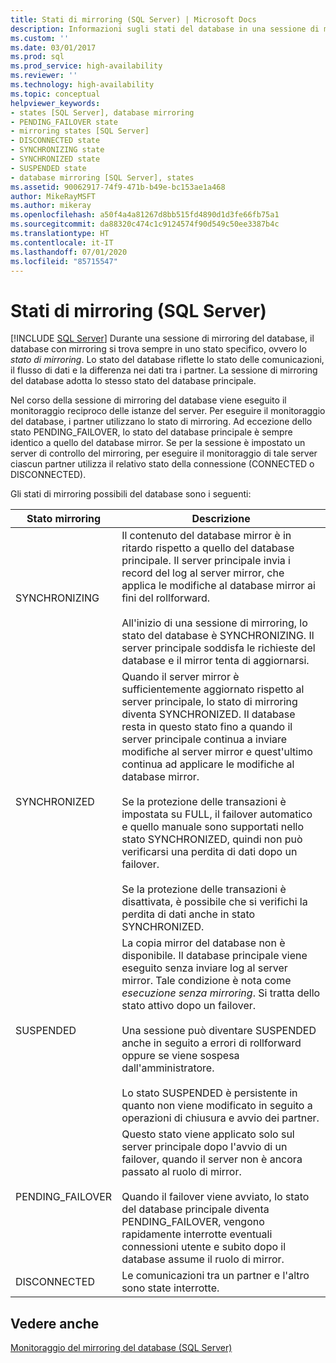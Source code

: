 ```yaml
---
title: Stati di mirroring (SQL Server) | Microsoft Docs
description: Informazioni sugli stati del database in una sessione di mirroring del database in SQL Server. Lo stato riflette lo stato delle comunicazioni, il flusso di dati e la differenza nei dati.
ms.custom: ''
ms.date: 03/01/2017
ms.prod: sql
ms.prod_service: high-availability
ms.reviewer: ''
ms.technology: high-availability
ms.topic: conceptual
helpviewer_keywords:
- states [SQL Server], database mirroring
- PENDING_FAILOVER state
- mirroring states [SQL Server]
- DISCONNECTED state
- SYNCHRONIZING state
- SYNCHRONIZED state
- SUSPENDED state
- database mirroring [SQL Server], states
ms.assetid: 90062917-74f9-471b-b49e-bc153ae1a468
author: MikeRayMSFT
ms.author: mikeray
ms.openlocfilehash: a50f4a4a81267d8bb515fd4890d1d3fe66fb75a1
ms.sourcegitcommit: da88320c474c1c9124574f90d549c50ee3387b4c
ms.translationtype: HT
ms.contentlocale: it-IT
ms.lasthandoff: 07/01/2020
ms.locfileid: "85715547"
---
```

# <a name="mirroring-states-sql-server"></a>Stati di mirroring (SQL Server)
 [!INCLUDE [SQL Server](../../includes/applies-to-version/sqlserver.md)]
  Durante una sessione di mirroring del database, il database con mirroring si trova sempre in uno stato specifico, ovvero lo *stato di mirroring*. Lo stato del database riflette lo stato delle comunicazioni, il flusso di dati e la differenza nei dati tra i partner. La sessione di mirroring del database adotta lo stesso stato del database principale.  
  
 Nel corso della sessione di mirroring del database viene eseguito il monitoraggio reciproco delle istanze del server. Per eseguire il monitoraggio del database, i partner utilizzano lo stato di mirroring. Ad eccezione dello stato PENDING_FAILOVER, lo stato del database principale è sempre identico a quello del database mirror. Se per la sessione è impostato un server di controllo del mirroring, per eseguire il monitoraggio di tale server ciascun partner utilizza il relativo stato della connessione (CONNECTED o DISCONNECTED).  
  
 Gli stati di mirroring possibili del database sono i seguenti:  
  
|Stato mirroring|Descrizione|  
|---------------------|-----------------|  
|SYNCHRONIZING|Il contenuto del database mirror è in ritardo rispetto a quello del database principale. Il server principale invia i record del log al server mirror, che applica le modifiche al database mirror ai fini del rollforward.<br /><br /> All'inizio di una sessione di mirroring, lo stato del database è SYNCHRONIZING. Il server principale soddisfa le richieste del database e il mirror tenta di aggiornarsi.|  
|SYNCHRONIZED|Quando il server mirror è sufficientemente aggiornato rispetto al server principale, lo stato di mirroring diventa SYNCHRONIZED. Il database resta in questo stato fino a quando il server principale continua a inviare modifiche al server mirror e quest'ultimo continua ad applicare le modifiche al database mirror.<br /><br /> Se la protezione delle transazioni è impostata su FULL, il failover automatico e quello manuale sono supportati nello stato SYNCHRONIZED, quindi non può verificarsi una perdita di dati dopo un failover.<br /><br /> Se la protezione delle transazioni è disattivata, è possibile che si verifichi la perdita di dati anche in stato SYNCHRONIZED.|  
|SUSPENDED|La copia mirror del database non è disponibile. Il database principale viene eseguito senza inviare log al server mirror. Tale condizione è nota come *esecuzione senza mirroring*. Si tratta dello stato attivo dopo un failover.<br /><br /> Una sessione può diventare SUSPENDED anche in seguito a errori di rollforward oppure se viene sospesa dall'amministratore.<br /><br /> Lo stato SUSPENDED è persistente in quanto non viene modificato in seguito a operazioni di chiusura e avvio dei partner.|  
|PENDING_FAILOVER|Questo stato viene applicato solo sul server principale dopo l'avvio di un failover, quando il server non è ancora passato al ruolo di mirror.<br /><br /> Quando il failover viene avviato, lo stato del database principale diventa PENDING_FAILOVER, vengono rapidamente interrotte eventuali connessioni utente e subito dopo il database assume il ruolo di mirror.|  
|DISCONNECTED|Le comunicazioni tra un partner e l'altro sono state interrotte.|  
  
## <a name="see-also"></a>Vedere anche  
 [Monitoraggio del mirroring del database &#40;SQL Server&#41;](../../database-engine/database-mirroring/monitoring-database-mirroring-sql-server.md)  
  
  
